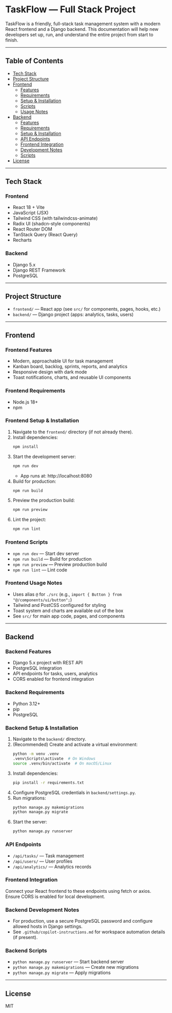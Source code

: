 # TaskFlow — Full Stack Project

TaskFlow is a friendly, full-stack task management system with a modern React frontend and a Django backend. This documentation will help new developers set up, run, and understand the entire project from start to finish.

---

## Table of Contents
- [Tech Stack](#tech-stack)
- [Project Structure](#project-structure)
- [Frontend](#frontend)
  - [Features](#frontend-features)
  - [Requirements](#frontend-requirements)
  - [Setup & Installation](#frontend-setup--installation)
  - [Scripts](#frontend-scripts)
  - [Usage Notes](#frontend-usage-notes)
- [Backend](#backend)
  - [Features](#backend-features)
  - [Requirements](#backend-requirements)
  - [Setup & Installation](#backend-setup--installation)
  - [API Endpoints](#api-endpoints)
  - [Frontend Integration](#frontend-integration)
  - [Development Notes](#backend-development-notes)
  - [Scripts](#backend-scripts)
- [License](#license)

---

## Tech Stack

### Frontend
- React 18 + Vite
- JavaScript (JSX)
- Tailwind CSS (with tailwindcss-animate)
- Radix UI (shadcn-style components)
- React Router DOM
- TanStack Query (React Query)
- Recharts

### Backend
- Django 5.x
- Django REST Framework
- PostgreSQL

---

## Project Structure

- `frontend/` — React app (see `src/` for components, pages, hooks, etc.)
- `backend/` — Django project (apps: analytics, tasks, users)

---

## Frontend

### Frontend Features
- Modern, approachable UI for task management
- Kanban board, backlog, sprints, reports, and analytics
- Responsive design with dark mode
- Toast notifications, charts, and reusable UI components

### Frontend Requirements
- Node.js 18+
- npm

### Frontend Setup & Installation
1. Navigate to the `frontend/` directory (if not already there).
2. Install dependencies:
   ```sh
   npm install
   ```
3. Start the development server:
   ```sh
   npm run dev
   ```
   - App runs at: http://localhost:8080
4. Build for production:
   ```sh
   npm run build
   ```
5. Preview the production build:
   ```sh
   npm run preview
   ```
6. Lint the project:
   ```sh
   npm run lint
   ```

### Frontend Scripts
- `npm run dev` — Start dev server
- `npm run build` — Build for production
- `npm run preview` — Preview production build
- `npm run lint` — Lint code

### Frontend Usage Notes
- Uses alias `@` for `./src` (e.g., `import { Button } from "@/components/ui/button";`)
- Tailwind and PostCSS configured for styling
- Toast system and charts are available out of the box
- See `src/` for main app code, pages, and components

---

## Backend

### Backend Features
- Django 5.x project with REST API
- PostgreSQL integration
- API endpoints for tasks, users, analytics
- CORS enabled for frontend integration

### Backend Requirements
- Python 3.12+
- pip
- PostgreSQL

### Backend Setup & Installation
1. Navigate to the `backend/` directory.
2. (Recommended) Create and activate a virtual environment:
   ```sh
   python -m venv .venv
   .venv\Scripts\activate  # On Windows
   source .venv/bin/activate  # On macOS/Linux
   ```
3. Install dependencies:
   ```sh
   pip install -r requirements.txt
   ```
4. Configure PostgreSQL credentials in `backend/settings.py`.
5. Run migrations:
   ```sh
   python manage.py makemigrations
   python manage.py migrate
   ```
6. Start the server:
   ```sh
   python manage.py runserver
   ```

### API Endpoints
- `/api/tasks/` — Task management
- `/api/users/` — User profiles
- `/api/analytics/` — Analytics records

### Frontend Integration
Connect your React frontend to these endpoints using fetch or axios. Ensure CORS is enabled for local development.

### Backend Development Notes
- For production, use a secure PostgreSQL password and configure allowed hosts in Django settings.
- See `.github/copilot-instructions.md` for workspace automation details (if present).

### Backend Scripts
- `python manage.py runserver` — Start backend server
- `python manage.py makemigrations` — Create new migrations
- `python manage.py migrate` — Apply migrations

---

## License
MIT